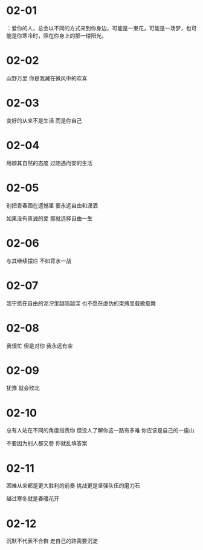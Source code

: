 # 02-01

：爱你的人，总会以不同的方式来到你身边，可能是一束花，可能是一场梦，也可能是你寒冷时，照在你身上的那一缕阳光。

# 02-02

山野万里 你是我藏在微风中的欢喜

# 02-03

变好的从来不是生活 而是你自己

# 02-04

用顺其自然的态度 过随遇而安的生活

# 02-05

别把青春困在遗憾里 要永远自由和潇洒

如果没有真诚的爱 那就选择自由一生

# 02-06

与其继续摆烂 不如背水一战

# 02-07

我宁愿在自由的泥泞里越陷越深 也不愿在虚伪的束缚里载歌载舞

# 02-08

我很忙 但是对你 我永远有空

# 02-09

犹豫 就会败北

# 02-10

总有人站在不同的角度指责你 但没人了解你这一路有多难 你应该是自己的一座山

不要因为别人都交卷 你就乱填答案

# 02-11

困难从来都是更大胜利的前奏 挑战更是坚强队伍的磨刀石

越过寒冬就是春暖花开

# 02-12

沉默不代表不合群 走自己的路需要沉淀